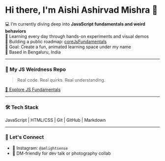 # Hi there, I'm Aishi Ashirvad Mishra 👋

💻 I’m currently diving deep into **JavaScript fundamentals and weird behaviors**  
🌱 Learning every day through hands-on experiments and visual demos  
📘 Building a public roadmap: [coreJsFundamentals](https://github.com/Akanha17/coreJsFundamentals)  
🎯 Goal: Create a fun, animated learning space under my name  
📍 Based in Bengaluru, India  

---

### 📌 My JS Weirdness Repo
> Real code. Real quirks. Real understanding.

[🔗 Explore JS Fundamentals](https://github.com/Akanha17/coreJsFundamentals)

---

### 🛠 Tech Stack
JavaScript | HTML/CSS | Git | GitHub | Markdown

---

### 🤝 Let's Connect
- 📸 Instagram: `@amlightsense`
- 💬 DM-friendly for dev talk or photography collab
